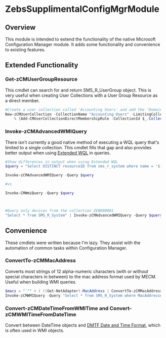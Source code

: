 # ZebsSupplimentalConfigMgrModule

## Overview

This module is intended to extend the functionality of the native Microsoft Configuration Manager module. It adds some functionality and convenience to existing features.

## Extended Functionality

### Get-zCMUserGroupResource

This cmdlet can search for and return SMS\_R\_UserGroup object. This is very useful when creating User Collections with a User Group Resource as a direct member.

```powershell
#Create a user collection called 'Accounting Users' and add the 'Domain\AccountingUsers' UserGroup Resource as a direct member.
New-zCMUserCollection -CollectionName "Accounting Users" -LimitingCollectionName "All Users and User Groups" | 
	% {Add-CMUserCollectionDirectMembershipRule -CollectionId $_.CollectionID -ResourceId (Get-zCMUserGroupResource -Name 'Domain\\Accounting Users').ResourceID}
```

### Invoke-zCMAdvancedWMIQuery

There isn't currently a good native method of executing a WQL query that's limited to a single collection. This cmdlet fills that gap and also provides better output when using [Extended WQL](https://docs.microsoft.com/en-us/mem/configmgr/develop/core/understand/extended-wmi-query-language) in queries.

```powershell
#Show differences in output when using Extended WQL
$query = "Select DISTINCT resourceID from sms_r_system where name = '$($env:computername)'"

Invoke-zCMAdvancedWMIQuery -Query $query

#vs

Invoke-CMWmiQuery -Query $query



#Query only devices from the collection ZEB000001
"Select * from SMS_R_System" | Invoke-zCMAdvancedWMIQuery -Query $query -CollectionID "ZEB000001"
```

## Convenience

These cmdlets were written because I'm lazy. They assist with the automation of common tasks within Configuration Manager.

### ConvertTo-zCMMacAddress

Converts most strings of 12 alpha-numeric characters (with or without special characters in between) to the mac address format used by MECM. Useful when building WMI queries.

```powershell
$macs = "`"" + ( ((Get-NetAdapter).MacAddress | ConvertTo-zCMMacAddress ) -join "`", `"" ) + "`""
Invoke-zCMWMIQuery -Query "Select * from SMS_R_System where MacAddresses in ($macs)"
```

### Convert-zCMDateTimeFromWMITime and Convert-zCMWMITimeFromDateTime

Convert between DateTime objects and [DMTF Date and Time Format](https://docs.microsoft.com/en-us/windows/win32/wmisdk/date-and-time-format), which is often used in WMI objects.
